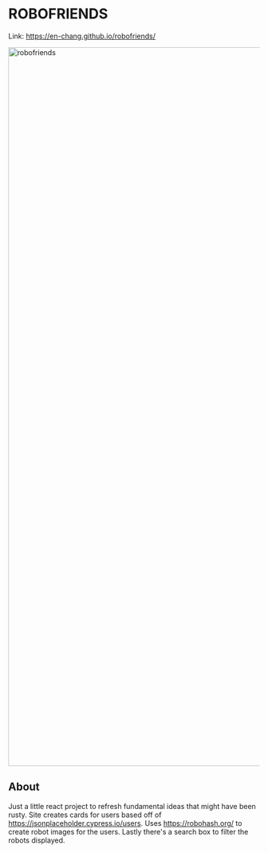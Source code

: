 # ROBOFRIENDS

Link: https://en-chang.github.io/robofriends/

<img width="1440" alt="robofriends" src="https://user-images.githubusercontent.com/65873888/120728470-9b0d0580-c4a2-11eb-8bbf-211e0376c814.png">

## About

Just a little react project to refresh fundamental ideas that might have been rusty.
Site creates cards for users based off of https://jsonplaceholder.cypress.io/users.
Uses https://robohash.org/ to create robot images for the users.
Lastly there's a search box to filter the robots displayed.
